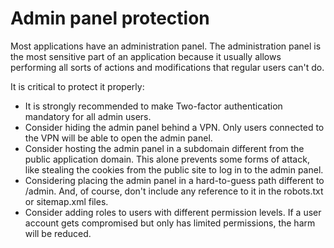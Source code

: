 # Admin panel protection

Most applications have an administration panel. The administration panel is the most sensitive part of an application because it usually allows performing all sorts of actions and modifications that regular users can't do.

It is critical to protect it properly:

- It is strongly recommended to make Two-factor authentication mandatory for all admin users.
- Consider hiding the admin panel behind a VPN. Only users connected to the VPN will be able to open the admin panel.
- Consider hosting the admin panel in a subdomain different from the public application domain. This alone prevents some forms of attack, like stealing the cookies from the public site to log in to the admin panel.
- Considering placing the admin panel in a hard-to-guess path different to /admin. And, of course, don't include any reference to it in the robots.txt or sitemap.xml files.
- Consider adding roles to users with different permission levels. If a user account gets compromised but only has limited permissions, the harm will be reduced.
